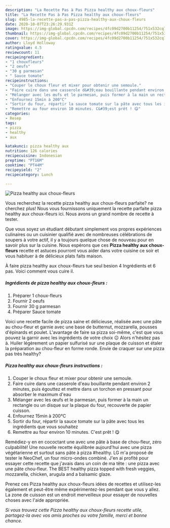 ```yaml
---
description: "La Recette Pas à Pas Pizza healthy aux choux-fleurs"
title: "La Recette Pas à Pas Pizza healthy aux choux-fleurs"
slug: 4985-la-recette-pas-a-pas-pizza-healthy-aux-choux-fleurs
date: 2020-10-07T23:26:29.931Z
image: https://img-global.cpcdn.com/recipes/4fc09d2700b11254/751x532cq70/pizza-healthy-aux-choux-fleurs-photo-principale-de-la-recette.jpg
thumbnail: https://img-global.cpcdn.com/recipes/4fc09d2700b11254/751x532cq70/pizza-healthy-aux-choux-fleurs-photo-principale-de-la-recette.jpg
cover: https://img-global.cpcdn.com/recipes/4fc09d2700b11254/751x532cq70/pizza-healthy-aux-choux-fleurs-photo-principale-de-la-recette.jpg
author: Lloyd Holloway
ratingvalue: 4.5
reviewcount: 11
recipeingredient:
- "1 chouxfleurs"
- "2 oeufs"
- "30 g parmesan"
- " Sauce tomate"
recipeinstructions:
- "Couper le choux fleur et mixer pour obtenir une semoule."
- "Faire cuire dans une casserole d&#39;eau bouillante pendant environ 2 minutes, puis égouttez et mettre dans un torchon en pressant pour absorber le maximum d&#39;eau"
- "Mélanger avec les œufs et le parmesan, puis former à la main un rectangle ou un disque sur la plaque du four, recouverte de papier cuisson."
- "Enfournez 15min à 200°C"
- "Sortir du four, répartir la sauce tomate sur la pâte avec tous les ingrédients que vous souhaitez"
- "Remettre au four environ 10 minutes. C&#39;est prêt ! 😋"
categories:
- Resep
tags:
- pizza
- healthy
- aux

katakunci: pizza healthy aux 
nutrition: 126 calories
recipecuisine: Indonesian
preptime: "PT16M"
cooktime: "PT44M"
recipeyield: "2"
recipecategory: Lunch

---
```



![Pizza healthy aux choux-fleurs](https://img-global.cpcdn.com/recipes/4fc09d2700b11254/751x532cq70/pizza-healthy-aux-choux-fleurs-photo-principale-de-la-recette.jpg)

Vous recherchez la recette pizza healthy aux choux-fleurs parfaite? ne cherchez plus! Nous vous fournissons uniquement la recette parfaite pizza healthy aux choux-fleurs ici. Nous avons un grand nombre de recette à tester.

Que vous soyez un étudiant débutant simplement vos propres expériences culinaires ou un cuisinier qualifié avec de nombreuses célébrations de soupers à votre actif, il y a toujours quelque chose de nouveau pour en savoir plus sur la cuisine. Nous espérons que ces <strong> Pizza healthy aux choux-fleurs </strong> recette et astuces pourront vous aider dans votre cuisine ce soir et vous habituer à de délicieux plats faits maison.

<!--inarticleads1-->

À faire pizza healthy aux choux-fleurs tue seul besion 4 Ingrédients et 6 pas. Voici comment vous cuire il.

##### Ingrédients de pizza healthy aux choux-fleurs :

1. Préparer 1 choux-fleurs
1. Fournir 2 oeufs
1. Fournir 30 g parmesan
1. Préparer  Sauce tomate


V️oici une recette facile de pizza saine et délicieuse, réalisée avec une pâte au chou-fleur et garnie avec une base de butternut, mozzarella, pousses d&#39;épinards et poulet. L&#39;avantage de faire sa pizza soi-même, c&#39;est que vous pouvez la garnir avec les ingrédients de votre choix 😉 Alors n&#39;hésitez pas à. Huiler légèrement un papier sulfurisé sur une plaque de cuisson et étaler la préparation au chou-fleur en forme ronde. Envie de craquer sur une pizza pas très healthy? 

<!--inarticleads2-->

##### Pizza healthy aux choux-fleurs instructions :

1. Couper le choux fleur et mixer pour obtenir une semoule.
1. Faire cuire dans une casserole d&#39;eau bouillante pendant environ 2 minutes, puis égouttez et mettre dans un torchon en pressant pour absorber le maximum d&#39;eau
1. Mélanger avec les œufs et le parmesan, puis former à la main un rectangle ou un disque sur la plaque du four, recouverte de papier cuisson.
1. Enfournez 15min à 200°C
1. Sortir du four, répartir la sauce tomate sur la pâte avec tous les ingrédients que vous souhaitez
1. Remettre au four environ 10 minutes. C&#39;est prêt ! 😋


Remédiez-y en en cococtant une avec une pâte à base de chou-fleur, zéro culpabilité! Une nouvelle recette équilibrée aujourd&#39;hui avec une pizza végétarienne et surtout sans pâte à pizza #healthy. LG m&#39;a proposé de tester le NeoChef, un four micro-ondes combiné. J&#39;en ai profité pour essayer cette recette que j&#39;avais dans un coin de ma tête : une pizza avec une pâte chou-fleur. The BEST healthy pizza topped with fresh veggies, mozzarella, chicken, arugula and a balsamic glaze. 

<!--inarticleads1-->

<p>
Prenez ces Pizza healthy aux choux-fleurs idées de recettes et utilisez-les également et peut-être même expérimentez-les pendant que vous y allez. La zone de cuisson est un endroit merveilleux pour essayer de nouvelles choses avec l'aide appropriée.
</p>

<p>
<i>Si vous trouvez cette Pizza healthy aux choux-fleurs recette utile, partagez-la avec vos amis proches ou votre famille, merci et bonne chance.</i>
</p>
